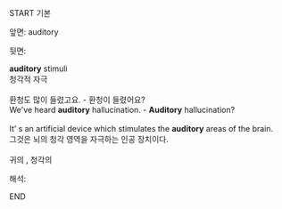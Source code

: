 START
기본

앞면:
auditory


뒷면:
<div><b>auditory</b> stimuli </div><div>청각적 자극</div><div><br></div><div><div><div>환청도 많이 들렸고요. - 환청이 들렸어요?</div></div><div><div>We've heard <strong>auditory</strong> hallucination. - <strong>Auditory</strong> hallucination?</div></div></div><div><br></div><div><div>It’ s an artificial device which stimulates the <strong>auditory</strong> areas of the brain. </div><div><div>그것은 뇌의 청각 영역을 자극하는 인공 장치이다.</div></div></div><div><br></div><div>귀의 , 청각의</div>


해석:

END